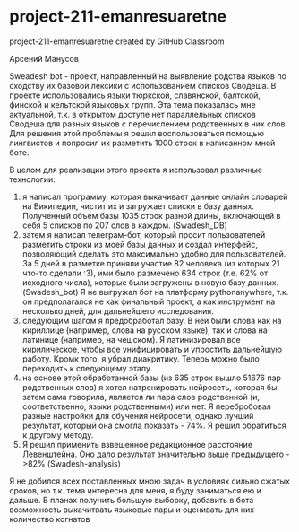 # project-211-emanresuaretne
project-211-emanresuaretne created by GitHub Classroom

Арсений Манусов

Sweadesh bot - проект, направленный на выявление родства языков по сходству их базовой лексики с использованием списков Сводеша. В проекте использовались языки тюркской, славянской, балтской, финской и кельтской языковых групп. Эта тема показалась мне актуальной, т.к. в открытом доступе нет параллельных списков Сводеша для разных языков с перечислением родственных в них слов. Для решения этой проблемы я решил воспользоваться помощью лингвистов и попросил их разметить 1000 строк в написанном мной боте. 

В целом для реализации этого проекта я использовал различные технологии:
1) я написал программу, которая выкачивает данные онлайн словарей на Википедии, чистит их и загружает списки в базу данных. Полученный объем базы 1035 строк разной длины, включающей в себя 5 списков по 207 слов в каждом. (Swadesh_DB) 
2) затем я написал телеграм-бот, который просит пользователей разметить строки из моей базы данных и создал интерфейс, позволяющий сделать это максимально удобно для пользователей. За 5 дней в разметке приняли участие 82 человека (из которых 21 что-то сделали :3), ими было размечено 634 строк (т.е. 62% от исходного числа), которые были загружены в новую базу данных. (Swadesh_bot)
Я не выгружал бот на платформу pythonanywhere, т.к. он предполагался не как финальный проект, а как инструмент на несколько дней, для дальнейшего исследования.
3) следующим шагом я предобработал базу. В ней были слова как на кириллице (например, слова на русском языке), так и слова на латинице (например, на чешском). Я латинизировал все кирилическое, чтобы все унифицировать и упростить дальнейшую работу. Кромк того, я убрал диакритику. Теперь можно было переходить к следующему этапу. 
4) на основе этой обработанной базы (из 635 строк вышло 51676 пар родственных слов) я хотел натренировать нейросеть, которая бы затем сама говорила, является ли пара слов родственной (и, соответственно, языки родственными) или нет. Я перебробовал разные настройки для обучения нейросети, однако лучший результат, который она смогла показать - 74%. Я решил обратиться к другому методу. 
5) Я решил применить взвешенное редакционное расстояние Левенштейна. Оно дало результат значительно выше предыдущего - >82% (Swadesh-analysis)

Я не добился всех поставленных мною задач в условиях сильно сжатых сроков, но т.к. тема интересна для меня, я буду заниматься ею и дальше. В планах получить большую выборку, добавить в бота возможность выкачитвать языковые пары и оценивать для них количество когнатов
